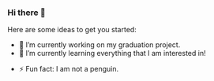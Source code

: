 ### Hi there 👋

Here are some ideas to get you started:

- 🔭 I’m currently working on my graduation project.
- 🌱 I’m currently learning everything that I am interested in!
<!-- - 👯 I’m looking to collaborate on ... -->
<!-- - 🤔 I’m looking for help with -->
<!-- - 📫 How to reach me: ... -->
- ⚡ Fun fact: I am not a penguin.

